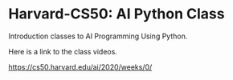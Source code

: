 # Harvard-CS50: AI Python Class

Introduction classes to AI Programming Using Python.

Here is a link to the class videos.

https://cs50.harvard.edu/ai/2020/weeks/0/

